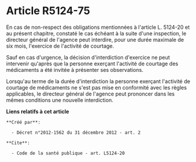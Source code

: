 # Article R5124-75

En cas de non-respect des obligations mentionnées à l'article L. 5124-20 et au présent chapitre, constaté le cas échéant à la
suite d'une inspection, le directeur général de l'agence peut interdire, pour une durée maximale de six mois, l'exercice de
l'activité de courtage. 

Sauf en cas d'urgence, la décision d'interdiction d'exercice ne peut intervenir qu'après que la personne exerçant l'activité
de courtage des médicaments a été invitée à présenter ses observations. 

Lorsqu'au terme de la durée d'interdiction la personne exerçant l'activité de courtage de médicaments ne s'est pas mise en
conformité avec les règles applicables, le directeur général de l'agence peut prononcer dans les mêmes conditions une
nouvelle interdiction.

**Liens relatifs à cet article**

	**Créé par**:

	  - Décret n°2012-1562 du 31 décembre 2012 - art. 2

	**Cite**:

	  - Code de la santé publique - art. L5124-20
